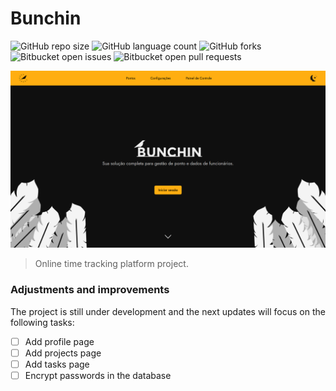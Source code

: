 # Bunchin

![GitHub repo size](https://img.shields.io/github/repo-size/MarcosAlves90/bunchin?style=for-the-badge)
![GitHub language count](https://img.shields.io/github/languages/count/MarcosAlves90/bunchin?style=for-the-badge)
![GitHub forks](https://img.shields.io/github/forks/MarcosAlves90/bunchin?style=for-the-badge)
![Bitbucket open issues](https://img.shields.io/bitbucket/issues/MarcosAlves90/bunchin?style=for-the-badge)
![Bitbucket open pull requests](https://img.shields.io/bitbucket/pr-raw/MarcosAlves90/bunchin?style=for-the-badge)

<img src="readme_details/bunchin_tela_inicial.png" alt="Página inicial da plataforma">

> Online time tracking platform project.

### Adjustments and improvements

The project is still under development and the next updates will focus on the following tasks:

- [ ] Add profile page
- [ ] Add projects page
- [ ] Add tasks page
- [ ] Encrypt passwords in the database